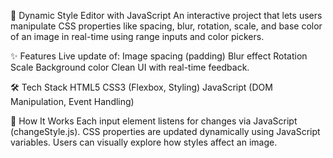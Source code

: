 🎨 Dynamic Style Editor with JavaScript
An interactive project that lets users manipulate CSS properties like spacing, blur, rotation, scale, and base color of an image in real-time using range inputs and color pickers.

✨ Features
Live update of:
Image spacing (padding)
Blur effect
Rotation
Scale
Background color
Clean UI with real-time feedback.

🛠️ Tech Stack
HTML5
CSS3 (Flexbox, Styling)
JavaScript (DOM Manipulation, Event Handling)

📁 How It Works
Each input element listens for changes via JavaScript (changeStyle.js).
CSS properties are updated dynamically using JavaScript variables.
Users can visually explore how styles affect an image.
